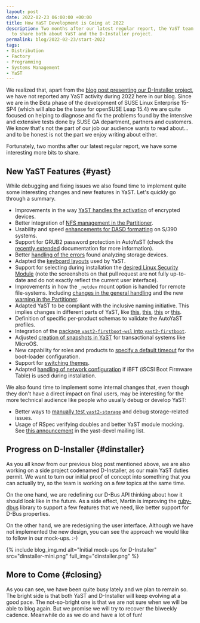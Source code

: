 ```yaml
---
layout: post
date: 2022-02-23 06:00:00 +00:00
title: How YaST Development is Going at 2022
description: Two months after our latest regular report, the YaST team has some interesting bits
  to share both about YaST and the D-Installer project.
permalink: blog/2022-02-23/start-2022
tags:
- Distribution
- Factory
- Programming
- Systems Management
- YaST
---
```


We realized that, apart from the [blog post presenting our D-Installer
project]({{site.baseurl}}/blog/2022-01-18/announcing-the-d-installer-project), we have not
reported any YaST activity during 2022 here in our blog. Since we are in the Beta phase of the
development of SUSE Linux Enterprise 15-SP4 (which will also be the base for openSUSE Leap 15.4)
we are quite focused on helping to diagnose and fix the problems found by the intensive and
extensive tests done by SUSE QA department, partners and customers. We know that's not the part of
our job our audience wants to read about... and to be honest is not the part we enjoy writing about
either.

Fortunately, two months after our latest regular report, we have some interesting more bits to share.

## New YaST Features {#yast}

While debugging and fixing issues we also found time to implement quite some interesting changes and
new features in YaST. Let's quickly go through a summary.

- Improvements in the way [YaST handles the activation](https://github.com/yast/yast-storage-ng/pull/1271)
  of encrypted devices.
- Better integration of [NFS management in the
  Partitioner](https://github.com/yast/yast-storage-ng/pull/1283).
- Usability and speed [enhancements for DASD formatting](https://github.com/yast/yast-s390/pull/93)
  on S/390 systems.
- Support for GRUB2 password protection in AutoYaST (check the [recently
  extended](https://github.com/SUSE/doc-sle/pull/1057/files) documentation for more information).
- Better [handling of the errors](https://github.com/yast/yast-storage-ng/pull/1265) found analyzing
  storage devices.
- Adapted the [keyboard layouts](https://github.com/yast/yast-country/pull/288) used by YaST.
- Support for selecting during installation the [desired Linux Security
  Module](https://github.com/yast/yast-security/pull/115) (note the screenshots on that pull request
  are not fully up-to-date and do not exactly reflect the current user interface).
- Improvements in how the `_netdev` mount option is handled for remote file-systems. Including
  [changes in the general handling](https://github.com/yast/yast-storage-ng/pull/1254) and the new
  [warning in the Partitioner](https://github.com/yast/yast-storage-ng/pull/1272).
- Adapted YaST to be compliant with the inclusive naming initiative. This implies changes in different
  parts of YaST, like [this](https://github.com/yast/yast-network/pull/1277),
  [this](https://github.com/yast/yast-network/pull/1280),
  [this](https://github.com/yast/yast-dns-server/pull/95) or
  [this](https://github.com/yast/yast-nis-server/pull/29).
- Definition of specific per-product schemas to validate the AutoYaST profiles.
- Integration of the [package `yast2-firstboot-wsl` into
  `yast2-firstboot`](https://github.com/yast/yast-firstboot/pull/131).
- Adjusted [creation of snapshots in YaST](https://github.com/yast/yast-installation/pull/1020) for
  transactional systems like MicroOS.
- New capability for roles and products to [specify a default
  timeout](https://github.com/yast/yast-bootloader/pull/665) for the boot-loader configuration.
- Support for [switching themes](https://github.com/libyui/libyui/pull/65).
- Adapted [handling of network configuration](https://github.com/yast/yast-network/pull/1282) if
  iBFT (iSCSI Boot Firmware Table) is used during installation.

We also found time to implement some internal changes that, even though they don't have a direct
impact on final users, may be interesting for the more technical audience like people who usually
debug or develop YaST:

- Better ways to [manually test `yast2-storage`](https://github.com/yast/yast-storage-ng/pull/1274)
 and debug storage-related issues.
- Usage of RSpec verifying doubles and better YaST module mocking. See [this
  announcement](https://lists.opensuse.org/archives/list/yast-devel@lists.opensuse.org/thread/YE6KWTAGKRNP2OZ2KEGQ5EKBO3J4RJPT/)
  in the yast-devel mailing list.

## Progress on D-Installer {#dinstaller}

As you all know from our previous blog post mentioned above, we are also working on a side project
codenamed D-Installer, as our main YaST duties permit. We want to turn our initial proof of concept
into something that you can actually try, so the team is working on a few topics at the same time.

On the one hand, we are redefining our D-Bus API thinking about how it should look like in the
future. As a side effect, Martin is improving the [ruby-dbus](https://github.com/mvidner/ruby-dbus)
library to support a few features that we need, like better support for D-Bus properties.

On the other hand, we are redesigning the user interface. Although we have not implemented the new
design, you can see the approach we would like to follow in our mock-ups. :-)

{% include blog_img.md alt="Initial mock-ups for D-Installer"
  src="dinstaller-mini.png" full_img="dinstaller.png" %}

## More to Come {#closing}

As you can see, we have been quite busy lately and we plan to remain so. The bright side is that
both YaST and D-Installer will keep evolving at a good pace. The not-so-bright one is that we are not
sure when we will be able to blog again. But we promise we will try to recover the biweekly cadence.
Meanwhile do as we do and have a lot of fun!
